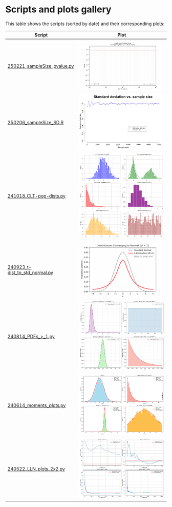 # Scripts and plots gallery

This table shows the scripts (sorted by date) and their corresponding plots:

| Script | Plot |
|--------|------|
| [250221_sampleSize_pvalue.py](250221_sampleSize_pvalue.py) | ![250221_sampleSize_pvalue.gif](plots/250221_sampleSize_pvalue.gif) |
| [250206_sampleSize_SD.R](250206_sampleSize_SD.R) | ![250206_sampleSize_SD.png](plots/250206_sampleSize_SD.png) |
| [241018_CLT-pop-dists.py](241018_CLT-pop-dists.py) | ![241018_CLT-pop-dists.png](plots/241018_CLT-pop-dists.png) |
| [240923_t-dist_to_std_normal.py](240923_t-dist_to_std_normal.py) | ![240923_t-dist_to_std_normal.gif](plots/240923_t-dist_to_std_normal.gif) |
| [240814_PDFs_>_1.py](240814_PDFs_>_1.py) | ![240814_PDFs_>_1.png](plots/240814_PDFs_>_1.png) |
| [240614_moments_plots.py](240614_moments_plots.py) | ![240614_moments_plots.png](plots/240614_moments_plots.png) |
| [240522_LLN_plots_2x2.py](240522_LLN_plots_2x2.py) | ![240522_LLN_plots_2x2.png](plots/240522_LLN_plots_2x2.png) |
